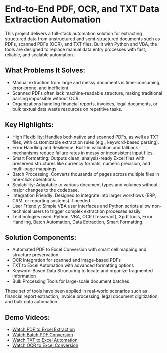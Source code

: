 # End-to-End PDF, OCR, and TXT Data Extraction Automation

This project delivers a full-stack automation solution for extracting structured data from unstructured and semi-structured documents such as PDFs, scanned PDFs (OCR), and TXT files.
Built with Python and VBA, the tools are designed to replace manual data entry processes with fast, reliable, and scalable automation.

## What Problems It Solves:
- Manual extraction from large and messy documents is time-consuming, error-prone, and inefficient.
- Scanned PDFs often lack machine-readable structure, making traditional parsing impossible without OCR.
- Organizations handling financial reports, invoices, legal documents, or bulk textual data waste resources on repetitive tasks.

## Key Highlights:
- High Flexibility: Handles both native and scanned PDFs, as well as TXT files, with customizable extraction rules (e.g., keyword-based parsing).
- Error Handling and Resilience: Built-in validation and fallback mechanisms reduce failure rates in messy or inconsistent input files.
- Smart Formatting: Outputs clean, analysis-ready Excel files with preserved structures like currency formats, numeric precision, and multi-page mappings.
- Batch Processing: Converts thousands of pages across multiple files in one-click operations.
- Scalability: Adaptable to various document types and volumes without major changes to the codebase.
- Integration Friendly: Designed to integrate into larger workflows (ERP, CRM, or reporting systems) if needed.
- User Friendly: Simple VBA user interfaces and Python scripts allow non-technical users to trigger complex extraction processes easily.
- Technologies used: Python, VBA, OCR (Tesseract), XpdfTools, Error Handling, Batch Automation, Data Extraction, Smart Formatting.

## Solution Components:
- Automated PDF to Excel Conversion with smart cell mapping and structure preservation
- OCR Integration for scanned and image-based PDFs
- TXT to Excel Automation with advanced formatting options
- Keyword-Based Data Structuring to locate and organize fragmented information
- Bulk Processing Tools for large-scale document batches

These set of tools have been applied in real-world scenarios such as financial report extraction, invoice processing, legal document digitization, and bulk data automation.

## Demo Videos:
- [Watch PDF to Excel Extraction](https://youtu.be/9AGUcfkg3ko)
- [Watch Batch PDF Conversion](https://youtu.be/PmWqi4grKsg)
- [Watch TXT to Excel Automation](https://youtu.be/YdHy_-WE9gI)
- [Watch OCR to Excel Conversion](https://youtu.be/fPSwsV4FJf4)

